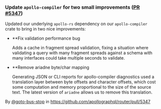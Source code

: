 ### Update `apollo-compiler` for two small improvements ([PR #5347](https://github.com/apollographql/router/pull/5347))

Updated our underlying `apollo-rs` dependency on our `apollo-compiler` crate to bring in two nice improvements:

- **Fix validation performance bug

  Adds a cache in fragment spread validation, fixing a situation where validating a query
  with many fragment spreads against a schema with many interfaces could take multiple
  seconds to validate.

- **Remove ariadne byte/char mapping

  Generating JSON or CLI reports for apollo-compiler diagnostics used a translation layer
  between byte offsets and character offsets, which cost some computation and memory
  proportional to the size of the source text. The latest version of `ariadne` allows us to
  remove this translation.

By [@goto-bus-stop](https://github.com/goto-bus-stop) in https://github.com/apollographql/router/pull/5347